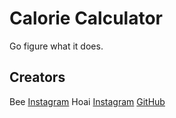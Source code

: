 # Calorie Calculator

Go figure what it does.

## Creators

Bee [Instagram](https://www.instagram.com/bee.kawin/)
Hoai [Instagram](https://www.instagram.com/hoai_1278/) [GitHub](https://github.com/Hoai1278)
